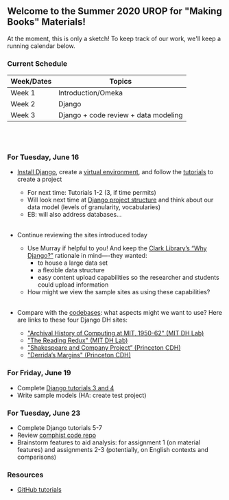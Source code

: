 ## Welcome to the Summer 2020 UROP for "Making Books" Materials!

At the moment, this is only a sketch! To keep track of our work, we'll keep a running calendar below.

### **Current Schedule**

Week/Dates   | Topics
------------ | -------------
Week 1       | Introduction/Omeka
Week 2       | Django
Week 3       | Django + code review + data modeling

<br /><br />

### **For Tuesday, June 16**

- [Install Django](https://docs.djangoproject.com/en/3.0/intro/install/), create a [virtual environment](https://docs.python.org/3/tutorial/venv.html), and follow the [tutorials](https://docs.djangoproject.com/en/3.0/intro/) to create a project
	- For next time: Tutorials 1-2 (3, if time permits)
	- Will look next time at [Django project structure](https://django-project-skeleton.readthedocs.io/en/latest/structure.html) and think about our data model (levels of granularity, vocabularies)
    -	EB: will also address databases...  <br /><br />

- Continue reviewing the sites introduced today
	- Use Murray if helpful to you! And keep the [Clark Library’s “Why Django?”](https://clarklabs.lib.umich.edu/2015/12/05/django-for-digital-humanities/) rationale in mind—-they wanted:
		- to house a large data set 
		- a flexible data structure 
		- easy content upload capabilities so the researcher and students could upload information
	- How might we view the sample sites as using these capabilities?  <br /><br />	

- Compare with the [codebases](https://github.com/making-books-ren-today): what aspects might we want to use? Here are links to these four Django DH sites:

    -	["Archival History of Computing at MIT, 1950-62" (MIT DH Lab)](https://comphist.digitalhumanitiesmit.org/archives/)
    - ["The Reading Redux" (MIT DH Lab)](https://rereading.dhmit.xyz)  
    - ["Shakespeare and Company Project” (Princeton CDH)](https://shakespeareandco.princeton.edu)
    - ["Derrida’s Margins" (Princeton CDH)](https://derridas-margins.princeton.edu)


### **For Friday, June 19**
- Complete [Django tutorials 3 and 4](https://docs.djangoproject.com/en/3.0/intro/tutorial03/)
- Write sample models (HA: create test project)


### **For Tuesday, June 23**
- Complete Django tutorials 5-7
- Review [comphist code repo](https://github.com/making-books-ren-today/test_eval_1_comphist)
- Brainstorm features to aid analysis: for assignment 1 (on material features) and assignments 2-3 (potentially, on English contexts and comparisons)

### **Resources**
- [GitHub tutorials](https://guides.github.com)
